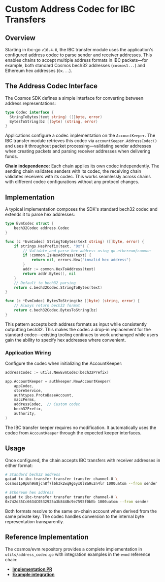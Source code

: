 # Custom Address Codec for IBC Transfers

## Overview

Starting in ibc-go `v10.4.0`, the IBC transfer module uses the application's configured address codec to parse sender and receiver addresses. This enables chains to accept multiple address formats in IBC packets—for example, both standard Cosmos bech32 addresses (`cosmos1...`) and Ethereum hex addresses (`0x...`).

## The Address Codec Interface

The Cosmos SDK defines a simple interface for converting between address representations:

```go
type Codec interface {
  StringToBytes(text string) ([]byte, error)
  BytesToString(bz []byte) (string, error)
}
```

Applications configure a codec implementation on the `AccountKeeper`. The IBC transfer module retrieves this codec via `accountKeeper.AddressCodec()` and uses it throughout packet processing—validating sender addresses when creating packets and parsing receiver addresses when delivering funds.

**Chain independence:** Each chain applies its own codec independently. The sending chain validates senders with its codec, the receiving chain validates receivers with its codec. This works seamlessly across chains with different codec configurations without any protocol changes.

## Implementation

A typical implementation composes the SDK's standard bech32 codec and extends it to parse hex addresses:

```go
type EvmCodec struct {
	bech32Codec address.Codec
}

func (c *EvmCodec) StringToBytes(text string) ([]byte, error) {
	if strings.HasPrefix(text, "0x") {
		// Validate and parse hex address using go-ethereum/common
		if !common.IsHexAddress(text) {
			return nil, errors.New("invalid hex address")
		}
		addr := common.HexToAddress(text)
		return addr.Bytes(), nil
	}
	// Default to bech32 parsing
	return c.bech32Codec.StringToBytes(text)
}

func (c *EvmCodec) BytesToString(bz []byte) (string, error) {
	// Always return bech32 format
	return c.bech32Codec.BytesToString(bz)
}
```

This pattern accepts both address formats as input while consistently outputting bech32. This makes the codec a drop-in replacement for the standard codec—existing tooling continues to work unchanged while users gain the ability to specify hex addresses where convenient.

### Application Wiring

Configure the codec when initializing the AccountKeeper:

```go
addressCodec := utils.NewEvmCodec(bech32Prefix)

app.AccountKeeper = authkeeper.NewAccountKeeper(
	appCodec,
	storeService,
	authtypes.ProtoBaseAccount,
	maccPerms,
	addressCodec,  // Custom codec
	bech32Prefix,
	authority,
)
```

The IBC transfer keeper requires no modification. It automatically uses the codec from `AccountKeeper` through the expected keeper interfaces.

## Usage

Once configured, the chain accepts IBC transfers with receiver addresses in either format:

```bash
# Standard bech32 address
gaiad tx ibc-transfer transfer transfer channel-0 \
cosmos1p9p6h9m8jcn8f7l6h3k2wq9g6yx0l8a9u2n4lr 1000uatom --from sender

# Ethereum hex address
gaiad tx ibc-transfer transfer transfer channel-0 \
0x742d35Cc6634C0532925a3b844Bc9e7595f0bEb 1000uatom --from sender
```

Both formats resolve to the same on-chain account when derived from the same private key. The codec handles conversion to the internal byte representation transparently.

## Reference Implementation

The cosmos/evm repository provides a complete implementation in `utils/address_codec.go` with integration examples in the `evmd` reference chain:

- [**Implementation PR**](https://github.com/cosmos/evm/pull/665)
- [**Example integration**](https://github.com/cosmos/evm/tree/main/evmd)
